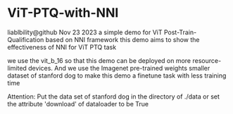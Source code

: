# ViT-PTQ-with-NNI
liablbility@github Nov 23 2023
a simple demo for ViT Post-Train-Qualification based on NNI framework
this demo aims to show the effectiveness of NNI for ViT PTQ task

we use the vit_b_16 so that this demo can be deployed on more resource-limited devices.
And we use the Imagenet pre-trained weights smaller dataset of stanford dog to make this demo a finetune task with less training time

Attention:
Put the data set of stanford dog in the directory of ./data or set the attribute 'download' of dataloader to be True

